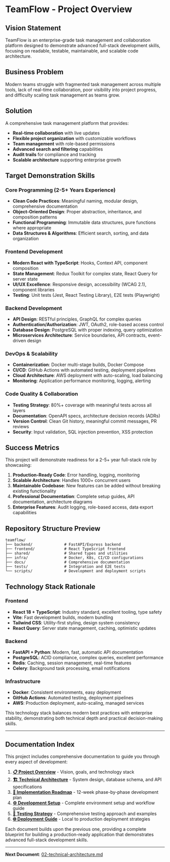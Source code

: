 # TeamFlow - Project Overview

## Vision Statement
TeamFlow is an enterprise-grade task management and collaboration platform designed to demonstrate advanced full-stack development skills, focusing on readable, testable, maintainable, and scalable code architecture.

## Business Problem
Modern teams struggle with fragmented task management across multiple tools, lack of real-time collaboration, poor visibility into project progress, and difficulty scaling task management as teams grow.

## Solution
A comprehensive task management platform that provides:
- **Real-time collaboration** with live updates
- **Flexible project organization** with customizable workflows
- **Team management** with role-based permissions
- **Advanced search and filtering** capabilities
- **Audit trails** for compliance and tracking
- **Scalable architecture** supporting enterprise growth

## Target Demonstration Skills

### Core Programming (2-5+ Years Experience)
- **Clean Code Practices**: Meaningful naming, modular design, comprehensive documentation
- **Object-Oriented Design**: Proper abstraction, inheritance, and composition patterns
- **Functional Programming**: Immutable data structures, pure functions where appropriate
- **Data Structures & Algorithms**: Efficient search, sorting, and data organization

### Frontend Development
- **Modern React with TypeScript**: Hooks, Context API, component composition
- **State Management**: Redux Toolkit for complex state, React Query for server state
- **UI/UX Excellence**: Responsive design, accessibility (WCAG 2.1), component libraries
- **Testing**: Unit tests (Jest, React Testing Library), E2E tests (Playwright)

### Backend Development
- **API Design**: RESTful principles, GraphQL for complex queries
- **Authentication/Authorization**: JWT, OAuth2, role-based access control
- **Database Design**: PostgreSQL with proper indexing, query optimization
- **Microservices Architecture**: Service boundaries, API contracts, event-driven design

### DevOps & Scalability
- **Containerization**: Docker multi-stage builds, Docker Compose
- **CI/CD**: GitHub Actions with automated testing, deployment pipelines
- **Cloud Architecture**: AWS deployment with auto-scaling, load balancing
- **Monitoring**: Application performance monitoring, logging, alerting

### Code Quality & Collaboration
- **Testing Strategy**: 80%+ coverage with meaningful tests across all layers
- **Documentation**: OpenAPI specs, architecture decision records (ADRs)
- **Version Control**: Clean Git history, meaningful commit messages, PR reviews
- **Security**: Input validation, SQL injection prevention, XSS protection

## Success Metrics
This project will demonstrate readiness for a 2-5+ year full-stack role by showcasing:

1. **Production-Ready Code**: Error handling, logging, monitoring
2. **Scalable Architecture**: Handles 1000+ concurrent users
3. **Maintainable Codebase**: New features can be added without breaking existing functionality
4. **Professional Documentation**: Complete setup guides, API documentation, architecture diagrams
5. **Enterprise Features**: Audit logging, role-based access, data export capabilities

## Repository Structure Preview
```
teamflow/
├── backend/              # FastAPI/Express backend
├── frontend/             # React TypeScript frontend
├── shared/               # Shared types and utilities
├── infra/                # Docker, K8s, CI/CD configurations
├── docs/                 # Comprehensive documentation
├── tests/                # Integration and E2E tests
└── scripts/              # Development and deployment scripts
```

## Technology Stack Rationale

### Frontend
- **React 18 + TypeScript**: Industry standard, excellent tooling, type safety
- **Vite**: Fast development builds, modern bundling
- **Tailwind CSS**: Utility-first styling, design system consistency
- **React Query**: Server state management, caching, optimistic updates

### Backend
- **FastAPI + Python**: Modern, fast, automatic API documentation
- **PostgreSQL**: ACID compliance, complex queries, excellent performance
- **Redis**: Caching, session management, real-time features
- **Celery**: Background task processing, email notifications

### Infrastructure
- **Docker**: Consistent environments, easy deployment
- **GitHub Actions**: Automated testing, deployment pipelines
- **AWS**: Production deployment, auto-scaling, managed services

This technology stack balances modern best practices with enterprise stability, demonstrating both technical depth and practical decision-making skills.

---

## Documentation Index

This project includes comprehensive documentation to guide you through every aspect of development:

1. **[📋 Project Overview](./01-project-overview.md)** - Vision, goals, and technology stack
2. **[🏗️ Technical Architecture](./02-technical-architecture.md)** - System design, database schema, and API specifications
3. **[🚀 Implementation Roadmap](./03-implementation-roadmap.md)** - 12-week phase-by-phase development plan
4. **[⚙️ Development Setup](./04-development-setup.md)** - Complete environment setup and workflow guide
5. **[🧪 Testing Strategy](./05-testing-strategy.md)** - Comprehensive testing approach and examples
6. **[🌐 Deployment Guide](./06-deployment-guide.md)** - Local to production deployment strategies

Each document builds upon the previous one, providing a complete blueprint for building a production-ready application that demonstrates advanced full-stack development skills.

---
**Next Document**: [02-technical-architecture.md](./02-technical-architecture.md)